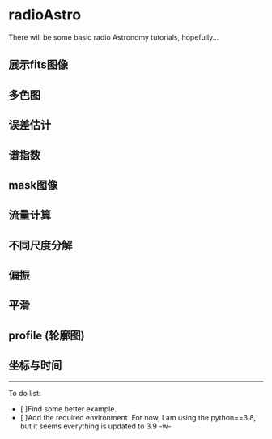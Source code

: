 # radioAstro
There will be some basic radio Astronomy tutorials, hopefully...
## 展示fits图像
## 多色图
## 误差估计
## 谱指数
## mask图像
## 流量计算
## 不同尺度分解
## 偏振
## 平滑
## profile (轮廓图)
## 坐标与时间

---
To do list:
- [ ]Find some better example.
- [ ]Add the required environment. For now, I am using the python==3.8, but it seems everything is updated to 3.9 -w-

